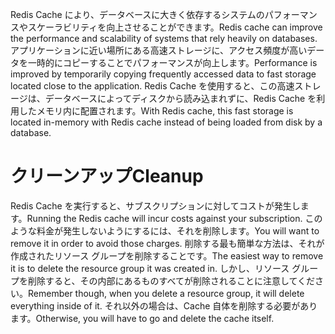 <span data-ttu-id="65734-101">Redis Cache により、データベースに大きく依存するシステムのパフォーマンスやスケーラビリティを向上させることができます。</span><span class="sxs-lookup"><span data-stu-id="65734-101">Redis cache can improve the performance and scalability of systems that rely heavily on databases.</span></span> <span data-ttu-id="65734-102">アプリケーションに近い場所にある高速ストレージに、アクセス頻度が高いデータを一時的にコピーすることでパフォーマンスが向上します。</span><span class="sxs-lookup"><span data-stu-id="65734-102">Performance is improved by temporarily copying frequently accessed data to fast storage located close to the application.</span></span> <span data-ttu-id="65734-103">Redis Cache を使用すると、この高速ストレージは、データベースによってディスクから読み込まれずに、Redis Cache を利用したメモリ内に配置されます。</span><span class="sxs-lookup"><span data-stu-id="65734-103">With Redis cache, this fast storage is located in-memory with Redis cache instead of being loaded from disk by a database.</span></span>

# <a name="cleanup"></a><span data-ttu-id="65734-104">クリーンアップ</span><span class="sxs-lookup"><span data-stu-id="65734-104">Cleanup</span></span>

<span data-ttu-id="65734-105">Redis Cache を実行すると、サブスクリプションに対してコストが発生します。</span><span class="sxs-lookup"><span data-stu-id="65734-105">Running the Redis cache will incur costs against your subscription.</span></span> <span data-ttu-id="65734-106">このような料金が発生しないようにするには、それを削除します。</span><span class="sxs-lookup"><span data-stu-id="65734-106">You will want to remove it in order to avoid those charges.</span></span> <span data-ttu-id="65734-107">削除する最も簡単な方法は、それが作成されたリソース グループを削除することです。</span><span class="sxs-lookup"><span data-stu-id="65734-107">The easiest way to remove it is to delete the resource group it was created in.</span></span> <span data-ttu-id="65734-108">しかし、リソース グループを削除すると、その内部にあるものすべてが削除されることに注意してください。</span><span class="sxs-lookup"><span data-stu-id="65734-108">Remember though, when you delete a resource group, it will delete everything inside of it.</span></span> <span data-ttu-id="65734-109">それ以外の場合は、Cache 自体を削除する必要があります。</span><span class="sxs-lookup"><span data-stu-id="65734-109">Otherwise, you will have to go and delete the cache itself.</span></span>